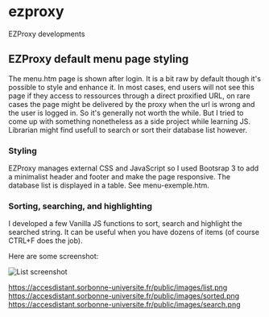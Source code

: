 # ezproxy
EZProxy developments

## EZProxy default menu page styling

The menu.htm page is shown after login. It is a bit raw by default though it's possible to style and enhance it. In most cases, end users will not see this page if they access to ressources through a direct proxified URL, on rare cases the page might be delivered by the proxy when the url is wrong and the user is logged in. So it's generally not worth the while. But I tried to come up with something nonetheless as a side project while learning JS. Librarian might find usefull to search or sort their database list however.

### Styling

EZProxy manages external CSS and JavaScript so I used Bootsrap 3 to add a minimalist header and footer and make the page responsive. The database list is displayed in a table. See menu-exemple.htm.

### Sorting, searching, and highlighting

I developed a few Vanilla JS functions to sort, search and highlight the searched string. It can be useful when you have dozens of items (of course CTRL+F does the job).

Here are some screenshot: 

![List screenshot](https://accesdistant.sorbonne-universite.fr/public/images/list.png)



https://accesdistant.sorbonne-universite.fr/public/images/list.png
https://accesdistant.sorbonne-universite.fr/public/images/sorted.png
https://accesdistant.sorbonne-universite.fr/public/images/search.png
